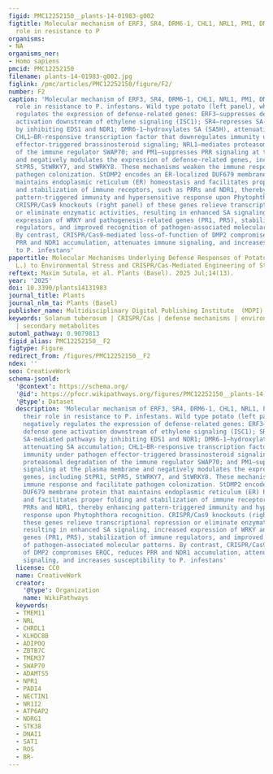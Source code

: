 ```yaml
---
figid: PMC12252150__plants-14-01983-g002
figtitle: Molecular mechanism of ERF3, SR4, DRM6-1, CHL1, NRL1, PM1, DMP2 and their
  role in resistance to P
organisms:
- NA
organisms_ner:
- Homo sapiens
pmcid: PMC12252150
filename: plants-14-01983-g002.jpg
figlink: /pmc/articles/PMC12252150/figure/F2/
number: F2
caption: 'Molecular mechanism of ERF3, SR4, DRM6-1, CHL1, NRL1, PM1, DMP2 and their
  role in resistance to P. infestans. Wild type potato (left panel), which negatively
  regulates the expression of defense-related genes: ERF3—suppresses defense gene
  activation downstream of ethylene signaling (ISC1); SR4—represses SA-mediated pathways
  by inhibiting EDS1 and NDR1; DMR6-1—hydroxylates SA (SA5H), attenuating SA accumulation;
  CHL1—BR-responsive transcription factor that downregulates immunity under pathogen
  effector-triggered brassinosteroid signaling; NRL1—mediates proteasomal degradation
  of the immune regulator SWAP70; and PM1—suppresses PRR signaling at the plasma membrane
  and negatively modulates the expression of defense-related genes, including StPR1,
  StPR5, StWRKY7, and StWRKY8. These mechanisms weaken the immune response and facilitate
  pathogen colonization. StDMP2 encodes an ER-localized DUF679 membrane protein that
  maintains endoplasmic reticulum (ER) homeostasis and facilitates proper folding
  and stabilization of immune receptors, such as PRRs and NDR1, thereby enhancing
  pattern-triggered immunity and hypersensitive response upon Phytophthora recognition.
  CRISPR/Cas9 knockouts (right panel) of these genes relieve transcriptional repression
  or eliminate enzymatic activities, resulting in enhanced SA signaling, increased
  expression of WRKY and pathogenesis-related genes (PR1, PR5), stabilization of immune
  regulators, and improved recognition of pathogen-associated molecular patterns.
  By contrast, CRISPR/Cas9-mediated loss-of-function of DMP2 compromises ERQC, reduces
  PRR and NDR1 accumulation, attenuates immune signaling, and increases susceptibility
  to P. infestans'
papertitle: Molecular Mechanisms Underlying Defense Responses of Potato (Solanum tuberosum
  L.) to Environmental Stress and CRISPR/Cas-Mediated Engineering of Stress Tolerance
reftext: Maxim Sutula, et al. Plants (Basel). 2025 Jul;14(13).
year: '2025'
doi: 10.3390/plants14131983
journal_title: Plants
journal_nlm_ta: Plants (Basel)
publisher_name: Multidisciplinary Digital Publishing Institute  (MDPI)
keywords: Solanum tuberosum | CRISPR/Cas | defense mechanisms | environmental stresses
  | secondary metabolites
automl_pathway: 0.9079813
figid_alias: PMC12252150__F2
figtype: Figure
redirect_from: /figures/PMC12252150__F2
ndex: ''
seo: CreativeWork
schema-jsonld:
  '@context': https://schema.org/
  '@id': https://pfocr.wikipathways.org/figures/PMC12252150__plants-14-01983-g002.html
  '@type': Dataset
  description: 'Molecular mechanism of ERF3, SR4, DRM6-1, CHL1, NRL1, PM1, DMP2 and
    their role in resistance to P. infestans. Wild type potato (left panel), which
    negatively regulates the expression of defense-related genes: ERF3—suppresses
    defense gene activation downstream of ethylene signaling (ISC1); SR4—represses
    SA-mediated pathways by inhibiting EDS1 and NDR1; DMR6-1—hydroxylates SA (SA5H),
    attenuating SA accumulation; CHL1—BR-responsive transcription factor that downregulates
    immunity under pathogen effector-triggered brassinosteroid signaling; NRL1—mediates
    proteasomal degradation of the immune regulator SWAP70; and PM1—suppresses PRR
    signaling at the plasma membrane and negatively modulates the expression of defense-related
    genes, including StPR1, StPR5, StWRKY7, and StWRKY8. These mechanisms weaken the
    immune response and facilitate pathogen colonization. StDMP2 encodes an ER-localized
    DUF679 membrane protein that maintains endoplasmic reticulum (ER) homeostasis
    and facilitates proper folding and stabilization of immune receptors, such as
    PRRs and NDR1, thereby enhancing pattern-triggered immunity and hypersensitive
    response upon Phytophthora recognition. CRISPR/Cas9 knockouts (right panel) of
    these genes relieve transcriptional repression or eliminate enzymatic activities,
    resulting in enhanced SA signaling, increased expression of WRKY and pathogenesis-related
    genes (PR1, PR5), stabilization of immune regulators, and improved recognition
    of pathogen-associated molecular patterns. By contrast, CRISPR/Cas9-mediated loss-of-function
    of DMP2 compromises ERQC, reduces PRR and NDR1 accumulation, attenuates immune
    signaling, and increases susceptibility to P. infestans'
  license: CC0
  name: CreativeWork
  creator:
    '@type': Organization
    name: WikiPathways
  keywords:
  - TMEM11
  - NRL
  - CHRDL1
  - KLHDC8B
  - ADIPOQ
  - ZBTB7C
  - TMEM37
  - SWAP70
  - ADAMTS5
  - NPR1
  - PADI4
  - NECTIN1
  - NR1I2
  - ATP6AP2
  - NDRG1
  - STK38
  - DNAI1
  - SAT1
  - ROS
  - BR-
---
```


